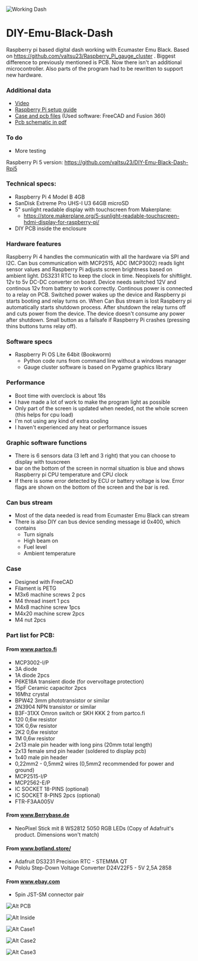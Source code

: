 ![Working Dash](https://filedn.com/lKOo3aQn9ubHtKC7DXLEkHh/DIY-Emu-Black-Dash/IMG_20240612_141538698.jpg)

# DIY-Emu-Black-Dash
Raspberry pi based digital dash working with Ecumaster Emu Black. 
Based on https://github.com/valtsu23/Raspberry_Pi_gauge_cluster .
Biggest difference to previously mentioned is PCB. Now there isn't an additional microcontroller. Also parts of the program had to be rewritten to support new hardware. 

### Additional data
  - [Video](https://youtu.be/x8BvJFvcHbc) 
  - [Raspberry Pi setup guide](https://filedn.com/lKOo3aQn9ubHtKC7DXLEkHh/DIY-Emu-Black-Dash/Raspberry%20Pi%20setup%20guide.pdf)
  - [Case and pcb files](https://filedn.com/lKOo3aQn9ubHtKC7DXLEkHh/DIY-Emu-Black-Dash/Case%20and%20Pcb%20files.zip) (Used software: FreeCAD and Fusion 360)
  - [Pcb schematic in pdf](https://filedn.com/lKOo3aQn9ubHtKC7DXLEkHh/DIY-Emu-Black-Dash/PCB_schematic.pdf)

### To do
  - More testing

Raspberry Pi 5 version: https://github.com/valtsu23/DIY-Emu-Black-Dash-Rpi5

### Technical specs:
- Raspberry Pi 4 Model B 4GB
- SanDisk Extreme Pro UHS-I U3 64GB microSD
- 5" sunlight readable display with touchscreen from Makerplane:
  - https://store.makerplane.org/5-sunlight-readable-touchscreen-hdmi-display-for-raspberry-pi/
- DIY PCB inside the enclosure

### Hardware features
Raspberry Pi 4 handles the communicatin with all the hardware via SPI and I2C. Can bus communication with MCP2515, ADC (MCP3002) reads light sensor values and Raspberry Pi adjusts screen brightness based on ambient light. DS3231 RTC to keep the clock in time. Neopixels for shiftlight. 12v to 5v DC-DC converter on board. Device needs switched 12V and continous 12v from battery to work correctly. Continous power is connected to a relay on PCB. Switched power wakes up the device and Raspberry pi starts booting and relay turns on. When Can Bus stream is lost Raspberry pi automatically starts shutdown process. After shutdown the relay turns off and cuts power from the device. The device doesn't consume any power after shutdown. Small button as a failsafe if Raspberry Pi crashes (pressing thins buttons turns relay off). 

### Software specs
- Raspberry Pi OS Lite 64bit (Bookworm)
  - Python code runs from command line without a windows manager
  - Gauge cluster software is based on Pygame graphics library
### Performance
  - Boot time with overclock is about 18s
  - I have made a lot of work to make the program light as possible
  - Only part of the screen is updated when needed, not the whole screen (this helps for cpu load)
  - I'm not using any kind of extra cooling
  - I haven't experienced any heat or performance issues
### Graphic software functions
- There is 6 sensors data (3 left and 3 right) that you can choose to display with touscreen
- bar on the bottom of the screen in normal situation is blue and shows Raspberry pi CPU temperature and CPU clock
- If there is some error detected by ECU or battery voltage is low. Error flags are shown on the bottom of the screen and the bar is red. 

### Can bus stream
- Most of the data needed is read from Ecumaster Emu Black can stream
- There is also DIY can bus device sending message id 0x400, which contains
  - Turn signals
  - High beam on
  - Fuel level
  - Ambient temperature

### Case
- Designed with FreeCAD
- Filament is PETG
- M3x6 machine screws 2 pcs
- M4 thread insert 1 pcs
- M4x8 machine screw 1pcs
- M4x20 machine screw 2pcs
- M4 nut 2pcs

### Part list for PCB:
#### From www.partco.fi
  - MCP3002-I/P
  - 3A diode 
  - 1A diode 2pcs
  - P6KE18A transient diode (for overvoltage protection)
  - 15pF Ceramic capacitor 2pcs
  - 16Mhz crystal
  - BPW42 3mm phototransistor or similar
  - 2N3904 NPN transistor or similar
  - B3F-31XX Omron switch or SKH KKK 2 from partco.fi
  - 120 0,6w resistor
  - 10K 0,6w resistor
  - 2K2 0,6w resistor
  - 1M 0,6w resistor 
  - 2x13 male pin header with long pins (20mm total length)
  - 2x13 female smd pin header (soldered to display pcb)
  - 1x40 male pin header
  - 0,22mm2 - 0,5mm2 wires (0,5mm2 recommended for power and ground)
  - MCP2515-I/P
  - MCP2562-E/P
  - IC SOCKET 18-PINS (optional)
  - IC SOCKET 8-PINS 2pcs (optional)
  - FTR-F3AA005V
#### From www.Berrybase.de
  - NeoPixel Stick mit 8 WS2812 5050 RGB LEDs (Copy of Adafruit's product. Dimensions won't match)
#### From www.botland.store/
  - Adafruit DS3231 Precision RTC - STEMMA QT
  - Pololu Step-Down Voltage Converter D24V22F5 - 5V 2,5A 2858
#### From www.ebay.com
  - 5pin JST-SM connector pair


![Alt PCB](https://filedn.com/lKOo3aQn9ubHtKC7DXLEkHh/DIY-Emu-Black-Dash/IMG_20240528_233423409.jpg)

![Alt Inside](https://filedn.com/lKOo3aQn9ubHtKC7DXLEkHh/DIY-Emu-Black-Dash/IMG_20240528_234437181.jpg)

![Alt Case1](https://filedn.com/lKOo3aQn9ubHtKC7DXLEkHh/DIY-Emu-Black-Dash/IMG_20240528_234606426.jpg)

![Alt Case2](https://filedn.com/lKOo3aQn9ubHtKC7DXLEkHh/DIY-Emu-Black-Dash/IMG_20240528_234642311.jpg)

![Alt Case3](https://filedn.com/lKOo3aQn9ubHtKC7DXLEkHh/DIY-Emu-Black-Dash/IMG_20240528_234623667.jpg)
